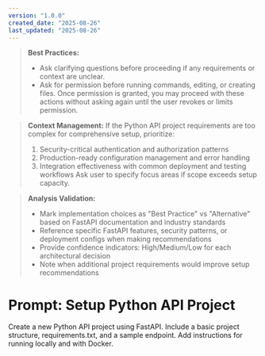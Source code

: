 ```yaml
---
version: "1.0.0"
created_date: "2025-08-26"
last_updated: "2025-08-26"
---
```


> **Best Practices:**
> - Ask clarifying questions before proceeding if any requirements or context are unclear.
> - Ask for permission before running commands, editing, or creating files. Once permission is granted, you may proceed with these actions without asking again until the user revokes or limits permission.

> **Context Management:**
> If the Python API project requirements are too complex for comprehensive setup, prioritize:
> 1. Security-critical authentication and authorization patterns
> 2. Production-ready configuration management and error handling
> 3. Integration effectiveness with common deployment and testing workflows
> Ask user to specify focus areas if scope exceeds setup capacity.

> **Analysis Validation:**
> - Mark implementation choices as "Best Practice" vs "Alternative" based on FastAPI documentation and industry standards
> - Reference specific FastAPI features, security patterns, or deployment configs when making recommendations
> - Provide confidence indicators: High/Medium/Low for each architectural decision
> - Note when additional project requirements would improve setup recommendations

<!--
title: "Setup Python API Project"
category: "Scaffolding"
description: "Scaffold a new Python API project with best practices."
-->

# Prompt: Setup Python API Project

Create a new Python API project using FastAPI. Include a basic project structure, requirements.txt, and a sample endpoint. Add instructions for running locally and with Docker.
